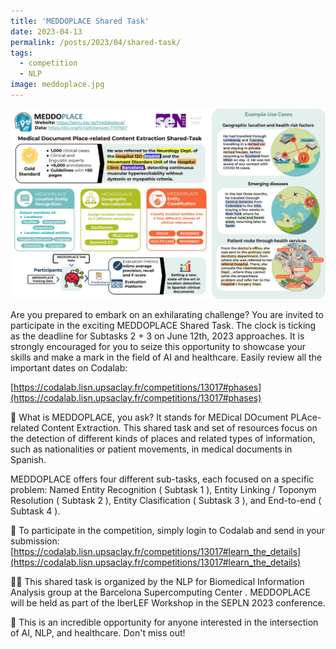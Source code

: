 ```yaml
---
title: 'MEDDOPLACE Shared Task'
date: 2023-04-13
permalink: /posts/2023/04/shared-task/
tags:
  - competition
  - NLP
image: meddoplace.jpg
---
```


![](/images/meddoplace.jpg)

Are you prepared to embark on an exhilarating challenge? You are invited to participate in the exciting MEDDOPLACE Shared Task. The clock is ticking as the deadline for Subtasks 2 + 3 on June 12th, 2023 approaches. It is strongly encouraged for you to seize this opportunity to showcase your skills and make a mark in the field of AI and healthcare. Easily review all the important dates on Codalab:


[https://codalab.lisn.upsaclay.fr/competitions/13017#phases](https://codalab.lisn.upsaclay.fr/competitions/13017#phases)


🔬 What is MEDDOPLACE, you ask? It stands for MEDical DOcument PLAce-related Content Extraction. This shared task and set of resources focus on the detection of different kinds of places and related types of information, such as nationalities or patient movements, in medical documents in Spanish. 


MEDDOPLACE offers four different sub-tasks, each focused on a specific problem: Named Entity Recognition ( Subtask 1 ), Entity Linking / Toponym Resolution ( Subtask 2 ), Entity Clasification ( Subtask 3 ), and End-to-end ( Subtask 4 ). 


📝 To participate in the competition, simply login to Codalab and send in your submission: [https://codalab.lisn.upsaclay.fr/competitions/13017#learn_the_details](https://codalab.lisn.upsaclay.fr/competitions/13017#learn_the_details)


👩‍💻 This shared task is organized by the NLP for Biomedical Information Analysis group at the Barcelona Supercomputing Center . MEDDOPLACE will be held as part of the IberLEF Workshop in the SEPLN 2023 conference.


🚀 This is an incredible opportunity for anyone interested in the intersection of AI, NLP, and healthcare. Don't miss out!